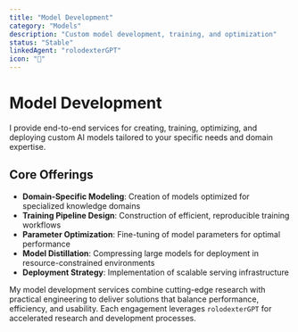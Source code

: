 ```yaml
---
title: "Model Development"
category: "Models"
description: "Custom model development, training, and optimization"
status: "Stable"
linkedAgent: "rolodexterGPT"
icon: "🧠"
---
```


# Model Development

I provide end-to-end services for creating, training, optimizing, and deploying custom AI models tailored to your specific needs and domain expertise.

## Core Offerings

- **Domain-Specific Modeling**: Creation of models optimized for specialized knowledge domains
- **Training Pipeline Design**: Construction of efficient, reproducible training workflows
- **Parameter Optimization**: Fine-tuning of model parameters for optimal performance
- **Model Distillation**: Compressing large models for deployment in resource-constrained environments
- **Deployment Strategy**: Implementation of scalable serving infrastructure

My model development services combine cutting-edge research with practical engineering to deliver solutions that balance performance, efficiency, and usability. Each engagement leverages `rolodexterGPT` for accelerated research and development processes.
